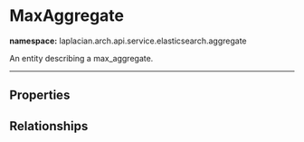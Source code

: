 # **MaxAggregate**
**namespace:** laplacian.arch.api.service.elasticsearch.aggregate

An entity describing a max_aggregate.



---

## Properties

## Relationships